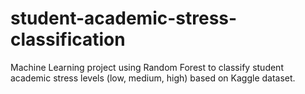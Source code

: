 # student-academic-stress-classification
Machine Learning project using Random Forest to classify student academic stress levels (low, medium, high) based on Kaggle dataset.
